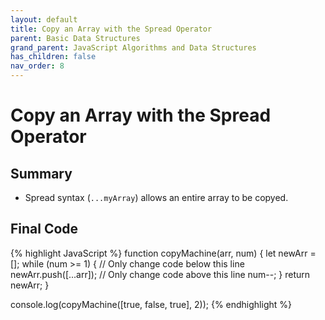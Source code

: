 ```yaml
---
layout: default
title: Copy an Array with the Spread Operator
parent: Basic Data Structures
grand_parent: JavaScript Algorithms and Data Structures
has_children: false
nav_order: 8
---
```

# Copy an Array with the Spread Operator
## Summary
- Spread syntax (`...myArray`) allows an entire array to be copyed.

## Final Code

{% highlight JavaScript %}
function copyMachine(arr, num) {
  let newArr = [];
  while (num >= 1) {
    // Only change code below this line
    newArr.push([...arr]);
    // Only change code above this line
    num--;
  }
  return newArr;
}

console.log(copyMachine([true, false, true], 2));
{% endhighlight %}